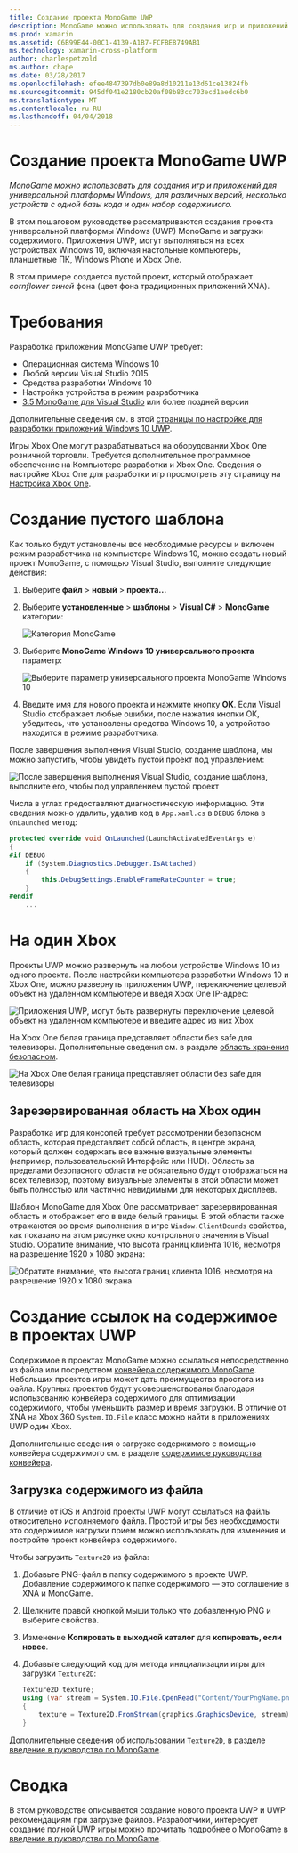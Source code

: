 ```yaml
---
title: Создание проекта MonoGame UWP
description: MonoGame можно использовать для создания игр и приложений для универсальной платформы Windows, для различных версий, несколько устройств с одной базы кода и один набор содержимого.
ms.prod: xamarin
ms.assetid: C6B99E44-00C1-4139-A1B7-FCFBE8749AB1
ms.technology: xamarin-cross-platform
author: charlespetzold
ms.author: chape
ms.date: 03/28/2017
ms.openlocfilehash: efee4847397db0e89a8d10211e13d61ce13824fb
ms.sourcegitcommit: 945df041e2180cb20af08b83cc703ecd1aedc6b0
ms.translationtype: MT
ms.contentlocale: ru-RU
ms.lasthandoff: 04/04/2018
---
```

# <a name="creating-a-monogame-uwp-project"></a>Создание проекта MonoGame UWP

_MonoGame можно использовать для создания игр и приложений для универсальной платформы Windows, для различных версий, несколько устройств с одной базы кода и один набор содержимого._

В этом пошаговом руководстве рассматриваются создания проекта универсальной платформы Windows (UWP) MonoGame и загрузки содержимого. Приложения UWP, могут выполняться на всех устройствах Windows 10, включая настольные компьютеры, планшетные ПК, Windows Phone и Xbox One.

В этом примере создается пустой проект, который отображает *cornflower синей* фона (цвет фона традиционных приложений XNA).


# <a name="requirements"></a>Требования

Разработка приложений MonoGame UWP требует:

 - Операционная система Windows 10
 - Любой версии Visual Studio 2015
 - Средства разработки Windows 10
 - Настройка устройства в режим разработчика
- [3.5 MonoGame для Visual Studio](http://www.monogame.net/2016/03/17/monogame-3-5/) или более поздней версии

Дополнительные сведения см. в этой [страницы по настройке для разработки приложений Windows 10 UWP](https://msdn.microsoft.com/en-us/windows/uwp/get-started/get-set-up).

Игры Xbox One могут разрабатываться на оборудовании Xbox One розничной торговли. Требуется дополнительное программное обеспечение на Компьютере разработки и Xbox One. Сведения о настройке Xbox One для разработки игр просмотреть эту страницу на [Настройка Xbox One](https://msdn.microsoft.com/en-us/windows/uwp/xbox-apps/index).


# <a name="creating-an-empty-template"></a>Создание пустого шаблона

Как только будут установлены все необходимые ресурсы и включен режим разработчика на компьютере Windows 10, можно создать новый проект MonoGame, с помощью Visual Studio, выполните следующие действия:

1. Выберите **файл** > **новый** > **проекта...**
1. Выберите **установленные** > **шаблоны** > **Visual C#** > **MonoGame** категории: 

    ![](uwp-images/image1.png "Категория MonoGame")

1. Выберите **MonoGame Windows 10 универсального проекта** параметр: 

    ![](uwp-images/image2.png "Выберите параметр универсального проекта MonoGame Windows 10")

1. Введите имя для нового проекта и нажмите кнопку **ОК**.
Если Visual Studio отображает любые ошибки, после нажатия кнопки ОК, убедитесь, что установлены средства Windows 10, а устройство находится в режиме разработчика. 

После завершения выполнения Visual Studio, создание шаблона, мы можно запустить, чтобы увидеть пустой проект под управлением:

![](uwp-images/image3.png "После завершения выполнения Visual Studio, создание шаблона, выполните его, чтобы под управлением пустой проект")

Числа в углах предоставляют диагностическую информацию. Эти сведения можно удалить, удалив код в `App.xaml.cs` в `DEBUG` блока в `OnLaunched` метод:


```csharp
protected override void OnLaunched(LaunchActivatedEventArgs e)
{
#if DEBUG
    if (System.Diagnostics.Debugger.IsAttached)
    {
        this.DebugSettings.EnableFrameRateCounter = true;
    }
#endif
    ...
```

# <a name="running-on-xbox-one"></a>На один Xbox

Проекты UWP можно развернуть на любом устройстве Windows 10 из одного проекта. После настройки компьютера разработки Windows 10 и Xbox One, можно развернуть приложения UWP, переключение целевой объект на удаленном компьютере и введя Xbox One IP-адрес:

![](uwp-images/remote.png "Приложения UWP, могут быть развернуты переключение целевой объект на удаленном компьютере и введите адрес из них Xbox")

На Xbox One белая граница представляет области без safe для телевизоры. Дополнительные сведения см. в разделе [область хранения безопасном](#Safe_Area_on_Xbox_One).

![](uwp-images/safearea.png "На Xbox One белая граница представляет области без safe для телевизоры")

## <a name="safe-area-on-xbox-one"></a>Зарезервированная область на Xbox один

Разработка игр для консолей требует рассмотрении безопасном область, которая представляет собой область, в центре экрана, который должен содержать все важные визуальные элементы (например, пользовательский Интерфейс или HUD). Область за пределами безопасного области не обязательно будут отображаться на всех телевизор, поэтому визуальные элементы в этой области может быть полностью или частично невидимыми для некоторых дисплеев.

Шаблон MonoGame для Xbox One рассматривает зарезервированная область и отображает его в виде белый границы. В этой области также отражаются во время выполнения в игре `Window.ClientBounds` свойства, как показано на этом рисунке окно контрольного значения в Visual Studio. Обратите внимание, что высота границ клиента 1016, несмотря на разрешение 1920 x 1080 экрана:

![](uwp-images/clientbounds.png "Обратите внимание, что высота границ клиента 1016, несмотря на разрешение 1920 x 1080 экрана")


# <a name="referencing-content-in-uwp-projects"></a>Создание ссылок на содержимое в проектах UWP

Содержимое в проектах MonoGame можно ссылаться непосредственно из файла или посредством [конвейера содержимого MonoGame](~/graphics-games/cocossharp/content-pipeline/index.md). Небольших проектов игры может дать преимущества простота из файла. Крупных проектов будут усовершенствованы благодаря использованию конвейера содержимого для оптимизации содержимого, чтобы уменьшить размер и время загрузки. В отличие от XNA на Xbox 360 `System.IO.File` класс можно найти в приложениях UWP один Xbox.

Дополнительные сведения о загрузке содержимого с помощью конвейера содержимого см. в разделе [содержимое руководства конвейера](~/graphics-games/cocossharp/content-pipeline/index.md). 


## <a name="loading-content-from-file"></a>Загрузка содержимого из файла

В отличие от iOS и Android проекты UWP могут ссылаться на файлы относительно исполняемого файла. Простой игры без необходимости это содержимое нагрузки прием можно использовать для изменения и постройте проект конвейера содержимого.

Чтобы загрузить `Texture2D` из файла:

1. Добавьте PNG-файл в папку содержимого в проекте UWP. Добавление содержимого к папке содержимого — это соглашение в XNA и MonoGame.
1. Щелкните правой кнопкой мыши только что добавленную PNG и выберите свойства.
1. Изменение **Копировать в выходной каталог** для **копировать, если новее**.
1. Добавьте следующий код для метода инициализации игры для загрузки `Texture2D`:

    ```csharp
    Texture2D texture;
    using (var stream = System.IO.File.OpenRead("Content/YourPngName.png"))
    {
        texture = Texture2D.FromStream(graphics.GraphicsDevice, stream);
    }
    ```

Дополнительные сведения об использовании `Texture2D`, в разделе [введение в руководство по MonoGame](~/graphics-games/monogame/introduction/index.md).


# <a name="summary"></a>Сводка

В этом руководстве описывается создание нового проекта UWP и UWP рекомендациям при загрузке файлов. Разработчики, интересует создание полной UWP игры можно прочитать подробнее о MonoGame в [введение в руководство по MonoGame](~/graphics-games/monogame/introduction/index.md).